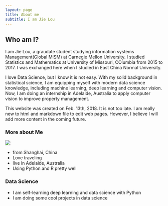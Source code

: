 ```yaml
---
layout: page
title: About me
subtitle: I am Jie Lou
---
```


## Who am I?

I am Jie Lou, a graudate student studying information systems Management(Global MISM) at Carnegie Mellon University. I studied Statistics and Mathematics at University of Missouri, COlumbia from 2015 to 2017. I was exchanged here when I studied in East China Normal University. 

I love Data Science, but I know it is not easy. With my solid background in statistical science, I am equipping myself with modern data science knowledge, including machine learning, deep learning and computer vision. Now, I am doing an internship in Adelaide, Australia to apply computer vision to improve property management.

This website was created on Feb. 13th, 2018. It is not too late. I am really new to html and markdown file to edit web pages. However, I believe I will add more content in the coming future.

### More about Me

![](zigzagjie.github.io/20170727_201907397_iOS.jpg?raw=True)

- from Shanghai, China
- Love traveling
- live in Adelaide, Australia
- Using Python and R pretty well


### Data Science

- I am self-learning deep learning and data science with Python
- I am doing some cool projects in data science
